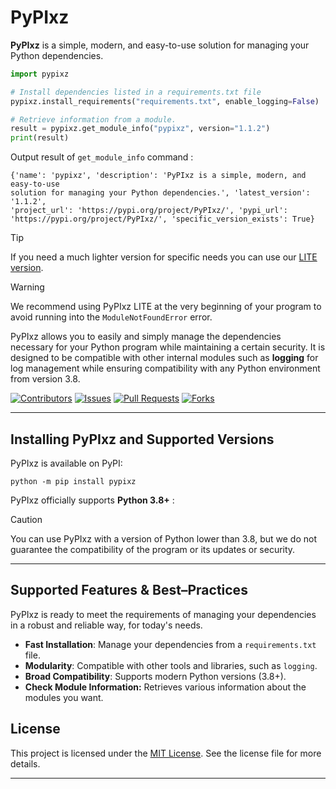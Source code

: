 # PyPIxz

**PyPIxz** is a simple, modern, and easy-to-use solution for managing your
Python dependencies.

```python
import pypixz

# Install dependencies listed in a requirements.txt file
pypixz.install_requirements("requirements.txt", enable_logging=False)

# Retrieve information from a module.
result = pypixz.get_module_info("pypixz", version="1.1.2")
print(result)
```

Output result of `get_module_info` command :

```console
{'name': 'pypixz', 'description': 'PyPIxz is a simple, modern, and easy-to-use
solution for managing your Python dependencies.', 'latest_version': '1.1.2',
'project_url': 'https://pypi.org/project/PyPIxz/', 'pypi_url':
'https://pypi.org/project/PyPIxz/', 'specific_version_exists': True}
```

> [!TIP]
> If you need a much lighter version for specific needs you can use our [LITE version](https://github.com/YourLabXYZ/PyPIxz-LITE).

> [!WARNING]
> We recommend using PyPIxz LITE at the very beginning of your program to
> avoid running into the `ModuleNotFoundError` error.

PyPIxz allows you to easily and simply manage the dependencies necessary for your Python program while maintaining a certain security. It is designed to be compatible with other internal modules such as **logging** for log management while ensuring compatibility with any Python environment from version 3.8.

[![Contributors](https://img.shields.io/github/contributors/yourlabxyz/PyPIxz.svg)](https://github.com/yourlabxyz/PyPIxz/graphs/contributors)
[![Issues](https://img.shields.io/github/issues/yourlabxyz/PyPIxz.svg)](https://github.com/yourlabxyz/PyPIxz/issues)
[![Pull Requests](https://img.shields.io/github/issues-pr/yourlabxyz/PyPIxz.svg)](https://github.com/yourlabxyz/PyPIxz/pulls)
[![Forks](https://img.shields.io/github/forks/yourlabxyz/PyPIxz.svg)](https://github.com/yourlabxyz/PyPIxz/network/members)

---

## Installing PyPIxz and Supported Versions

PyPIxz is available on PyPI:

```console
python -m pip install pypixz
```

PyPIxz officially supports **Python 3.8+** :

> [!CAUTION]
> You can use PyPIxz with a version of Python lower than 3.8, but we do not
> guarantee the compatibility of the program or its updates or security.

---

## Supported Features & Best–Practices

PyPIxz is ready to meet the requirements of managing your dependencies in a 
robust and reliable way, for today's needs.

- **Fast Installation**: Manage your dependencies from a `requirements.txt` file.
- **Modularity**: Compatible with other tools and libraries, such as `logging`.
- **Broad Compatibility**: Supports modern Python versions (3.8+).
- **Check Module Information:** Retrieves various information about the
modules you want.

## License

This project is licensed under the
[MIT License](https://github.com/yourlabxyz/PyPIxz/blob/master/LICENSE). See
the license file for more details.

---
